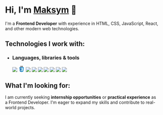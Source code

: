 # Hi, I'm [Maksym](https://github.com/Makc240305) 👋

I'm a **Frontend Developer** with experience in HTML, CSS, JavaScript, React, and other modern web technologies.

## Technologies I work with:

- ### Languages, libraries & tools
   <code><img height="20" src="https://upload.wikimedia.org/wikipedia/commons/thumb/3/38/HTML5_Badge.svg/2048px-HTML5_Badge.svg.png"></code>
   <code><img height="20" src="https://raw.githubusercontent.com/github/explore/80688e429a7d4ef2fca1e82350fe8e3517d3494d/topics/css/css.png"></code>
   <code><img height="20" src="https://upload.wikimedia.org/wikipedia/commons/6/6a/JavaScript-logo.png"></code>
   <code><img height="20" src="https://cdn4.iconfinder.com/data/icons/logos-3/600/React.js_logo-512.png"></code>
   <code><img height="20" src="https://upload.wikimedia.org/wikipedia/commons/thumb/9/96/Sass_Logo_Color.svg/1280px-Sass_Logo_Color.svg.png"></code>
   <code><img height="20" src="https://upload.wikimedia.org/wikipedia/commons/thumb/d/d5/Tailwind_CSS_Logo.svg/1280px-Tailwind_CSS_Logo.svg.png"></code>
   <code><img height="20" src="https://habrastorage.org/webt/k-/tm/2g/k-tm2gvbb_ky6gdrd-tzqrzjkf4.png"></code>
   <code><img height="20" src="https://avatars.githubusercontent.com/u/18133?s=280&v=4"></code>
   <code><img height="20" src="https://cdn.hashnode.com/res/hashnode/image/upload/v1703155483443/e42a7be2-890a-4bd2-accf-306e53ccebbd.png"></code>

## What I'm looking for:
I am currently seeking **internship opportunities** or **practical experience** as a Frontend Developer. I'm eager to expand my skills and contribute to real-world projects.

